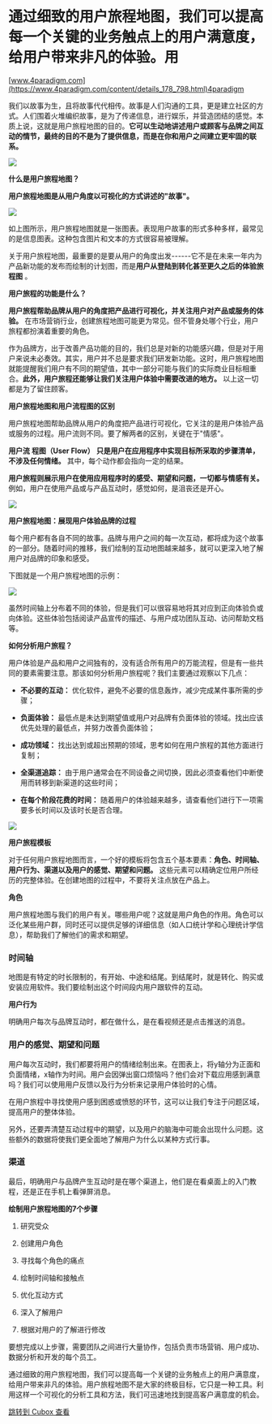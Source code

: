 通过细致的用户旅程地图，我们可以提高每一个关键的业务触点上的用户满意度，给用户带来非凡的体验。用
================================================

[www.4paradigm.com](https://www.4paradigm.com/content/details_178_798.html)4paradigm


我们以故事为生，且将故事代代相传。故事是人们沟通的工具，更是建立社区的方式。人们围着火堆编织故事，是为了传递信息，进行娱乐，并营造团结的感觉。本质上说，这就是用户旅程地图的目的。**它可以生动地讲述用户或顾客与品牌之间互动的情节，最终的目的不是为了提供信息，而是在你和用户之间建立更牢固的联系。**

![](https://image.cubox.pro/article/2023062714223019984/65942.jpg?imageMogr2/quality/90/ignore-error/1)

**什么是用户旅程地图？**

**用户旅程地图是从用户角度以可视化的方式讲述的"故事"。**

![](https://image.cubox.pro/article/2023062714223088418/93335.jpg?imageMogr2/quality/90/ignore-error/1)

如上图所示，用户旅程地图就是一张图表。表现用户故事的形式多种多样，最常见的是信息图表。这种包含图片和文本的方式很容易被理解。   


关于用户旅程地图，最重要的是要从用户的角度出发------它不是在未来一年内为产品新功能的发布而绘制的计划图，而是**用户从登陆到转化甚至更久之后的体验旅程图** 。

**用户旅程的功能是什么？**

**用户旅程帮助品牌从用户的角度把产品进行可视化，并关注用户对产品或服务的体验。** 在市场营销行业，创建旅程地图可能更为常见。但不管身处哪个行业，用户旅程都扮演着重要的角色。

作为品牌方，出于改善产品功能的目的，我们总是对新的功能感兴趣，但是对于用户来说未必奏效。其实，用户并不总是要求我们研发新功能。这时，用户旅程地图就能提醒我们用户有不同的期望值，其中一部分可能与我们的实际商业目标相重合。**此外，用户旅程还能够让我们关注用户体验中需要改进的地方。** 以上这一切都是为了留住顾客。

**用户旅程地图和用户流程图的区别**

用户旅程地图帮助品牌从用户的角度把产品进行可视化，它关注的是用户体验产品或服务的过程。用户流则不同。要了解两者的区别，关键在于"情感"。

**用户流** **程图（User Flow）** **只是用户在应用程序中实现目标所采取的步骤清单，不涉及任何情绪。** 其中，每个动作都会指向一定的结果。

**用户旅程则展示用户在使用应用程序时的感受、期望和问题，一切都与情感有关。** 例如，用户在使用产品或与产品互动时，感觉如何，是沮丧还是开心。

![](https://image.cubox.pro/article/2023062714223062666/44186.jpg?imageMogr2/quality/90/ignore-error/1)

**用户旅程地图：展现用户体验品牌的过程**

每个用户都有各自不同的故事。品牌与用户之间的每一次互动，都将成为这个故事的一部分。随着时间的推移，我们绘制的互动地图越来越多，就可以更深入地了解用户对品牌的印象和感受。

下图就是一个用户旅程地图的示例：

![](https://image.cubox.pro/article/2023062714223028498/39905.jpg?imageMogr2/quality/90/ignore-error/1)

虽然时间轴上分布着不同的体验，但是我们可以很容易地将其对应到正向体验负或向体验。这些体验包括阅读产品宣传的描述、与用户成功团队互动、访问帮助文档等。


**如何分析用户旅程？**   


用户体验是产品和用户之间独有的，没有适合所有用户的万能流程，但是有一些共同的要素需要注意。那该如何分析用户旅程呢？我们主要通过观察以下几点：

* **不必要的互动：** 优化软件，避免不必要的信息轰炸，减少完成某件事所需的步骤；

<!-- -->

* **负面体验：** 最低点是未达到期望值或用户对品牌有负面体验的领域。找出应该优先处理的最低点，并努力改善负面体验；

<!-- -->

* **成功领域：** 找出达到或超出预期的领域，思考如何在用户旅程的其他方面进行复制；

<!-- -->

* **全渠道追踪：** 由于用户通常会在不同设备之间切换，因此必须查看他们中断使用而转移到新渠道的这些时间；

<!-- -->

* **在每个阶段花费的时间：** 随着用户的体验越来越多，请查看他们进行下一项需要多长时间以及该时长是否合理。


![](https://image.cubox.pro/article/2023062714223095561/66107.jpg?imageMogr2/quality/90/ignore-error/1)

**用户旅程模板**

对于任何用户旅程地图而言，一个好的模板将包含五个基本要素：**角色、时间轴、用户行为、渠道以及用户的感觉、期望和问题。** 这些元素可以精确定位用户所经历的完整体验。在创建地图的过程中，不要将关注点放在产品上。

**角色**

用户旅程地图与我们的用户有关。哪些用户呢？这就是用户角色的作用。角色可以泛化某些用户群，同时还可以提供足够的详细信息（如人口统计学和心理统计学信息），帮助我们了解他们的需求和期望。

### **时间轴**


地图是有特定的时长限制的，有开始、中途和结尾。到结尾时，就是转化、购买或安装应用软件。我们要绘制出这个时间段内用户跟软件的互动。

**用户行为**

明确用户每次与品牌互动时，都在做什么，是在看视频还是点击推送的消息。

### **用户的感觉、期望和问题**


用户每次互动时，我们都要将用户的情绪绘制出来。在图表上，将y轴分为正面和负面情绪，x轴作为时间。用户会因弹出窗口烦恼吗？他们会对下载应用感到满意吗？我们可以使用用户反馈以及行为分析来记录用户体验时的心情。

在用户旅程中寻找使用户感到困惑或愤怒的环节，这可以让我们专注于问题区域，提高用户的整体体验。

另外，还要弄清楚互动过程中的期望，以及用户的脑海中可能会出现什么问题。这些额外的数据将使我们更全面地了解用户为什么以某种方式行事。  

### **渠道**


最后，明确用户与品牌产生互动时是在哪个渠道上，他们是在看桌面上的入门教程，还是正在手机上看弹屏消息。

**绘制用户旅程地图的7个步骤**

1. 研究受众

2. 创建用户角色

3. 寻找每个角色的痛点

4. 绘制时间轴和接触点

5. 优化互动方式

6. 深入了解用户

7. 根据对用户的了解进行修改

要想完成以上步骤，需要团队之间进行大量协作，包括负责市场营销、用户成功、数据分析和开发的每个员工。

通过细致的用户旅程地图，我们可以提高每一个关键的业务触点上的用户满意度，给用户带来非凡的体验。用户旅程地图不是大家的终极目标，它只是一种工具。利用这样一个可视化的分析工具和方法，我们可迅速地找到提高客户满意度的机会。   

[跳转到 Cubox 查看](https://cubox.pro/my/card?id=7073254510021315173)
